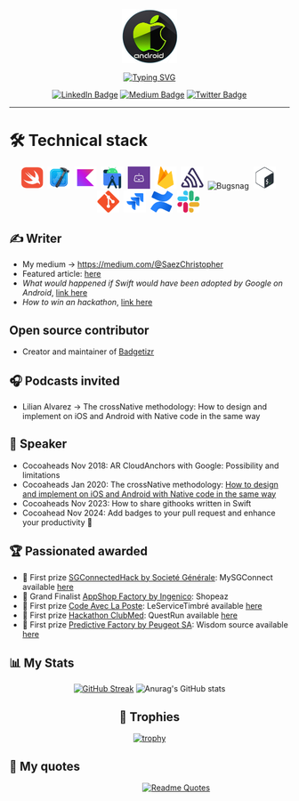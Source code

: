 <div id="header" align="center">
  <img src="banner.png" width="100"/>
</div>

<div align="center">

[![Typing SVG](https://readme-typing-svg.demolab.com/?center=true&lines=Chris+Saez;Lead+Mobile+Developer+Android+iOS;Writer;Speaker;Open+source+contributor)](https://git.io/typing-svg)
</div>


<div id="badges" align="center">
  <a href="https://www.linkedin.com/in/saezchristopher/"><img src="https://img.shields.io/badge/LinkedIn-blue?style=for-the-badge&logo=linkedin&logoColor=white" alt="LinkedIn Badge"/></a>
  <a href="https://medium.com/@SaezChristopher"><img src="https://img.shields.io/badge/Medium-12100E?style=for-the-badge&logo=medium&logoColor=white" alt="Medium Badge"/></a>
  <a href="https://twitter.com/SaezChristopher"><img src="https://img.shields.io/badge/Twitter-blue?style=for-the-badge&logo=twitter&logoColor=white" alt="Twitter Badge"/></a>
</div>

---

# 🛠️ Technical stack
<div align="center">
    <img src="https://github.com/devicons/devicon/blob/master/icons/swift/swift-original.svg" title="Swift" alt="Swift" width="40" height="40"/>&nbsp;
    <img src="https://github.com/devicons/devicon/blob/master/icons/xcode/xcode-original.svg" title="Xcode" alt="Xcode" width="40" height="40"/>&nbsp;
    <img src="https://github.com/devicons/devicon/blob/master/icons/kotlin/kotlin-original.svg" title="Kotlin" alt="Kotlin" width="40" height="40"/>&nbsp;
    <img src="https://github.com/devicons/devicon/blob/master/icons/androidstudio/androidstudio-original.svg" title="Android Studio" alt="Android Studio" width="40" height="40"/>&nbsp;
    <img src="bitrise-original.svg" title="Bitrise" alt="Bitrise" width="40" height="40"/>&nbsp;
    <img src="https://github.com/devicons/devicon/blob/master/icons/firebase/firebase-original.svg" title="Firebase" alt="Firebase" width="40" height="40"/>&nbsp;
    <img src="https://github.com/devicons/devicon/blob/master/icons/sentry/sentry-original.svg" title="Sentry" alt="Sentry" width="40" height="40"/>&nbsp;
    <img src="https://dbd6j53uzcole.cloudfront.net/assets/images/favicon/favicon96.5f660f6d0ec8b4d5522e.png" title="Bugsnag" alt="Bugsnag" width="40" height="40"/>&nbsp;
    <img src="https://github.com/devicons/devicon/blob/master/icons/bash/bash-original.svg" title="Bash" alt="Bash" width="40" height="40"/>&nbsp;
    <img src="https://github.com/devicons/devicon/blob/master/icons/git/git-original.svg" title="Git" alt="Git" width="40" height="40"/>&nbsp;
    <img src="https://github.com/devicons/devicon/blob/master/icons/jira/jira-original.svg" title="Jira" alt="Jira" width="40" height="40"/>&nbsp;
    <img src="https://github.com/devicons/devicon/blob/master/icons/confluence/confluence-original.svg" title="Confluence" alt="Confluence" width="40" height="40"/>&nbsp;
    <img src="https://github.com/devicons/devicon/blob/master/icons/slack/slack-original.svg" title="Slack" alt="Slack" width="40" height="40"/>&nbsp;
</div>

## ✍️ Writer
- My medium -> https://medium.com/@SaezChristopher
- Featured article: [here](https://testableapple.com/newsletter/28/)
- _What would happened if Swift would have been adopted by Google on Android_, [link here](https://www.linkedin.com/pulse/et-si-swift-avait-%25C3%25A9t%25C3%25A9-choisi-par-google-comme-nouveau-saez-/?trackingId=lpEMlsYvQ3See1LYPF6SbA%3D%3D)
- _How to win an hackathon_, [link here](https://www.linkedin.com/pulse/le-hackathon-la-comp%25C3%25A9tition-par-excellence-des-ing%25C3%25A9nieurs-saez/?trackingId=lpEMlsYvQ3See1LYPF6SbA%3D%3D)

## Open source contributor
- Creator and maintainer of [Badgetizr](https://github.com/aiKrice/homebrew-badgetizr)

## 🎧 Podcasts invited
- Lilian Alvarez -> The crossNative methodology: How to design and implement on iOS and Android with Native code in the same way

## 📣 Speaker
- Cocoaheads Nov 2018: AR CloudAnchors with Google: Possibility and limitations
- Cocoaheads Jan 2020: The crossNative methodology: [How to design and implement on iOS and Android with Native code in the same way](https://fr.slideshare.net/ChristopherSaez2/is-it-possible-to-write-crossnative-apps-in-2020)
- Cocoaheads Nov 2023: How to share githooks written in Swift
- Cocoahead Nov 2024: Add badges to your pull request and enhance your productivity 🚀

## 🏆 Passionated awarded
- 🥇 First prize [SGConnectedHack by Societé Générale](https://www.societegenerale.com/en/news/all-news/successful-sg-connected-hack): MySGConnect available [here](https://github.com/aiKrice/Hackathon-MySGConnect)
- 🥇 Grand Finalist [AppShop Factory by Ingenico](https://cdn.ingenico.com/binaries/content/assets/corporate-fr/communique-de-presse/2015/11/20151124-hackathon-pr-fr.pdf): Shopeaz
- 🥇 First prize [Code Avec La Poste](https://www.igen.fr/app-store/2016/04/le-service-timbre-et-les-lettres-saffranchissent-du-timbre-95550?page=2): LeServiceTimbré available [here](https://github.com/aiKrice/LeServiceTimbre)
- 🥇 First prize [Hackathon ClubMed](https://www.igen.fr/ailleurs/2016/07/la-chasse-au-tresor-modernisee-avec-ibeacon-et-la-realite-augmentee-96449): QuestRun available [here](https://github.com/aiKrice/poc-ar)
- 🥇 First prize [Predictive Factory by Peugeot SA](https://predictive-factory.bemyapp.com/): Wisdom source available [here](https://gitlab.com/chris-saez/precog/)

## 📊 My Stats
<div align="center">

[![GitHub Streak](http://github-readme-streak-stats.herokuapp.com?user=aiKrice&theme=gruvbox-duo&hide_border=true&card_width=830&fire=EB2222&ring=7B89EB)](https://git.io/streak-stats)
![Anurag's GitHub stats](https://github-readme-stats.vercel.app/api?username=aiKrice&show_icons=true&theme=blue-green)


## 🥇 Trophies

[![trophy](https://github-profile-trophy.vercel.app/?username=aiKrice&theme=onedark)](https://github.com/ryo-ma/github-profile-trophy)

</div>

## 📖 My quotes
<div align="center" style="width: 600px;">

[![Readme Quotes](https://quotes-github-readme.vercel.app/api?type=horizontal&border=true&theme=dark&quote=A+vaincre+sans+peril,+on+triomphe+sans+gloire.&author=Corneille)](https://github.com/piyushsuthar/github-readme-quotes)
</div>
